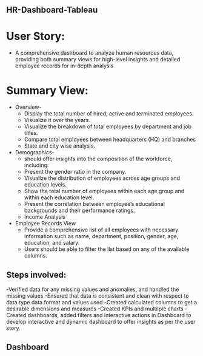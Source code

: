 ## HR-Dashboard-Tableau
# User Story:
-	A comprehensive dashboard to analyze human resources data, providing both summary views for high-level insights and detailed employee records for in-depth analysis
# Summary View:
- Overview-
   -  Display the total number of hired, active and terminated employees.
   -  Visualize it over the years.
   -  Visualize the breakdown of total employees by department and job titles.
   -  Compare total employees between headquarters (HQ) and branches 
   -  State and city wise analysis.
- Demographics-
  -  should offer insights into the composition of the workforce, including:
  - Present the gender ratio in the company.
  - Visualize the distribution of employees across age groups and education levels.
  - Show the total number of employees within each age group and within each education level.
  - Present the correlation between employee’s educational backgrounds and their performance ratings.
  - Income Analysis
- Employee Records View
  - Provide a comprehensive list of all employees with necessary information such as name, department, position, gender, age, education, and salary.
  - Users should be able to filter the list based on any of the available columns.

## Steps involved:
-Verified data for any missing values and anomalies, and handled the missing values
-Ensured that data is consistent and clean with respect to data type data format and values used
-Created calculated columns to get a desirable dimensions and measures
-Created KPIs and multilple charts
-Created dashboards, added filters and interactive actions in Dashboard to develop interactive and dynamic dashboard to offer insights as per the user story.
## Dashboard







